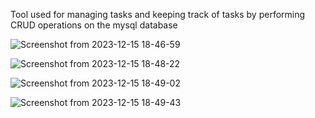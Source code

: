 Tool used for managing tasks and keeping track of tasks by performing CRUD operations on the mysql database 

![Screenshot from 2023-12-15 18-46-59](https://github.com/Demgainschill/TodoListCrud/assets/132284379/8a0af623-4674-4441-be51-7acc0ce1a4be)

![Screenshot from 2023-12-15 18-48-22](https://github.com/Demgainschill/TodoListCrud/assets/132284379/cf4723c2-2b67-48b2-aed0-1c7771f191bf)

![Screenshot from 2023-12-15 18-49-02](https://github.com/Demgainschill/TodoListCrud/assets/132284379/8d52533b-45fc-4ece-a40d-c68e3661271e)

![Screenshot from 2023-12-15 18-49-43](https://github.com/Demgainschill/TodoListCrud/assets/132284379/20403a48-f4e4-483a-80f9-283f28958bea)

